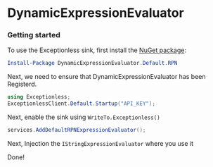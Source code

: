 # DynamicExpressionEvaluator

### Getting started

To use the Exceptionless sink, first install the [NuGet package](https://www.nuget.org/packages/DynamicExpressionEvaluator.Default.RPN/):

```powershell
Install-Package DynamicExpressionEvaluator.Default.RPN
``` 

Next, we need to ensure that DynamicExpressionEvaluator has been Registerd. 

```csharp
using Exceptionless;
ExceptionlessClient.Default.Startup("API_KEY");
```

Next, enable the sink using `WriteTo.Exceptionless()`

```csharp
services.AddDefaultRPNExpressionEvaluator();
```
Next, Injection the `IStringExpressionEvaluator` where you use it

Done!
